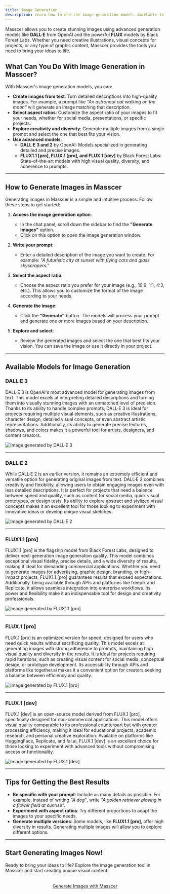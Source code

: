 ```yaml
---
title: Image Generation
description: Learn how to use the image generation models available in Masscer and explore their capabilities.
---
```


Masscer allows you to create stunning images using advanced generation models like **DALL·E** from OpenAI and the powerful **FLUX** models by Black Forest Labs. Whether you need creative illustrations, visual concepts for projects, or any type of graphic content, Masscer provides the tools you need to bring your ideas to life.

## What Can You Do With Image Generation in Masscer?

With Masscer's image generation models, you can:

- **Create images from text**: Turn detailed descriptions into high-quality images. For example, a prompt like *"An astronaut cat walking on the moon"* will generate an image matching that description.
- **Select aspect ratios**: Customize the aspect ratio of your images to fit your needs, whether for social media, presentations, or specific projects.
- **Explore creativity and diversity**: Generate multiple images from a single prompt and select the one that best fits your vision.
- **Use advanced models**:
  - **DALL·E 3 and 2** by OpenAI: Models specialized in generating detailed and precise images.
  - **FLUX1.1 [pro], FLUX.1 [pro], and FLUX.1 [dev]** by Black Forest Labs: State-of-the-art models with high visual quality, diversity, and adherence to prompts.

---

## How to Generate Images in Masscer

Generating images in Masscer is a simple and intuitive process. Follow these steps to get started:

1. **Access the image generation option**:
   - In the chat panel, scroll down the sidebar to find the **"Generate Images"** option.
   - Click on this option to open the image generation window.

2. **Write your prompt**:
   - Enter a detailed description of the image you want to create. For example: *"A futuristic city at sunset with flying cars and glass skyscrapers."*

3. **Select the aspect ratio**:
   - Choose the aspect ratio you prefer for your image (e.g., 16:9, 1:1, 4:3, etc.). This allows you to customize the format of the image according to your needs.

4. **Generate the image**:
   - Click the **"Generate"** button. The models will process your prompt and generate one or more images based on your description.

5. **Explore and select**:
   - Review the generated images and select the one that best fits your vision. You can save the image or use it directly in your project.

---

## Available Models for Image Generation

### **DALL·E 3**
DALL·E 3 is OpenAI's most advanced model for generating images from text. This model excels at interpreting detailed descriptions and turning them into visually stunning images with an unmatched level of precision. Thanks to its ability to handle complex prompts, DALL·E 3 is ideal for projects requiring multiple visual elements, such as creative illustrations, character design, detailed visual concepts, or even abstract artistic representations. Additionally, its ability to generate precise textures, shadows, and colors makes it a powerful tool for artists, designers, and content creators.

![Image generated by DALL·E 3](../../../assets/images/dalle3.png)

---

### **DALL·E 2**
While DALL·E 2 is an earlier version, it remains an extremely efficient and versatile option for generating original images from text. DALL·E 2 combines creativity and flexibility, allowing users to obtain engaging images even with less detailed descriptions. It is perfect for projects that need a balance between speed and quality, such as content for social media, quick visual prototypes, or design tests. Its ability to explore abstract and stylized visual concepts makes it an excellent tool for those looking to experiment with innovative ideas or develop unique visual sketches.

![Image generated by DALL·E 2](../../../assets/images/dalle2.png)

---

### **FLUX1.1 [pro]**
FLUX1.1 [pro] is the flagship model from Black Forest Labs, designed to deliver next-generation image generation quality. This model combines exceptional visual fidelity, precise details, and a wide diversity of results, making it ideal for demanding commercial applications. Whether you need to generate images for advertising, graphic design, branding, or high-impact projects, FLUX1.1 [pro] guarantees results that exceed expectations. Additionally, being available through APIs and platforms like freepik and Replicate, it allows seamless integration into enterprise workflows. Its power and flexibility make it an indispensable tool for design and creativity professionals.

![Image generated by FLUX1.1 [pro]](../../../assets/images/flux1.1-pro.png)

---

### **FLUX.1 [pro]**
FLUX.1 [pro] is an optimized version for speed, designed for users who need quick results without sacrificing quality. This model excels at generating images with strong adherence to prompts, maintaining high visual quality and diversity in the results. It is ideal for projects requiring rapid iterations, such as creating visual content for social media, conceptual design, or prototype development. Its accessibility through APIs and platforms like together.ai makes it a convenient option for creators seeking a balance between efficiency and quality.

![Image generated by FLUX.1 [pro]](../../../assets/images/flux1-pro.png)

---

### **FLUX.1 [dev]**
FLUX.1 [dev] is an open-source model derived from FLUX.1 [pro], specifically designed for non-commercial applications. This model offers visual quality comparable to its professional counterpart but with greater processing efficiency, making it ideal for educational projects, academic research, and personal creative exploration. Available on platforms like HuggingFace, Replicate, and fal.ai, FLUX.1 [dev] is an excellent choice for those looking to experiment with advanced tools without compromising access or functionality.

![Image generated by FLUX.1 [dev]](../../../assets/images/flux1-dev.png)

---

## Tips for Getting the Best Results

- **Be specific with your prompt**: Include as many details as possible. For example, instead of writing *"A dog"*, write *"A golden retriever playing in a flower field at sunrise"*.
- **Experiment with aspect ratios**: Try different proportions to adapt the images to your specific needs.
- **Generate multiple versions**: Some models, like **FLUX1.1 [pro]**, offer high diversity in results. Generating multiple images will allow you to explore different options.

---

## Start Generating Images Now!

Ready to bring your ideas to life? Explore the image generation tool in Masscer and start creating unique visual content.

<div style="text-align: center; margin-top: 2rem;">
    <a class="button primary" href="https://masscer-ai.ngrok.app/" target="_blank">Generate Images with Masscer</a>
</div>
